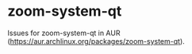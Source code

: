 # zoom-system-qt
Issues for zoom-system-qt in AUR (https://aur.archlinux.org/packages/zoom-system-qt).
